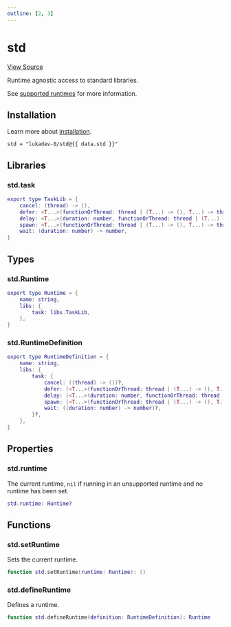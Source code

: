 ```yaml
---
outline: [2, 3]
---
```


<script setup>
import { data } from "./package-versions.data.ts";
</script>

# std

[View Source](https://github.com/lukadev-0/util.luau/blob/main/packages/std/init.luau)

Runtime agnostic access to standard libraries.

See [supported runtimes](/docs/supported-runtimes) for more information.

## Installation

Learn more about [installation](/docs/getting-started#installation).

```toml-vue [Wally]
std = "lukadev-0/std@{{ data.std }}"
```

## Libraries

### std.task

```lua
export type TaskLib = {
	cancel: (thread) -> (),
	defer: <T...>(functionOrThread: thread | (T...) -> (), T...) -> thread,
	delay: <T...>(duration: number, functionOrThread: thread | (T...) -> (), T...) -> thread,
	spawn: <T...>(functionOrThread: thread | (T...) -> (), T...) -> thread,
	wait: (duration: number) -> number,
}
```

## Types

### std.Runtime

```lua
export type Runtime = {
	name: string,
	libs: {
		task: libs.TaskLib,
	},
}
```

### std.RuntimeDefinition

```lua
export type RuntimeDefinition = {
	name: string,
	libs: {
		task: {
			cancel: ((thread) -> ())?,
			defer: (<T...>(functionOrThread: thread | (T...) -> (), T...) -> thread)?,
			delay: (<T...>(duration: number, functionOrThread: thread | (T...) -> (), T...) -> thread)?,
			spawn: (<T...>(functionOrThread: thread | (T...) -> (), T...) -> thread)?,
			wait: ((duration: number) -> number)?,
		}?,
	},
}
```

## Properties

### std.runtime

The current runtime, `nil` if running in an unsupported runtime and no runtime has been set.

```lua
std.runtime: Runtime?
```

## Functions

### std.setRuntime

Sets the current runtime.

```lua
function std.setRuntime(runtime: Runtime): ()
```

### std.defineRuntime

Defines a runtime.

```lua
function std.defineRuntime(definition: RuntimeDefinition): Runtime
```
